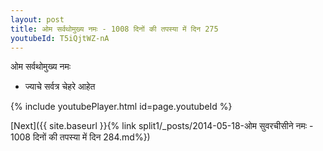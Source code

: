 ```yaml
---
layout: post
title: ओम सर्वथोमुख्य नमः - 1008 दिनों की तपस्या में दिन 275
youtubeId: T5iQjtWZ-nA
---
```

 
 
 ओम सर्वथोमुख्य नमः  
 
 -  ज्याचे सर्वत्र चेहरे आहेत 
 
  
 
  
 
 
 
 
 
 


{% include youtubePlayer.html id=page.youtubeId %}
 
[Next]({{ site.baseurl }}{% link  split1/_posts/2014-05-18-ओम सुवरचीसीने नमः - 1008 दिनों की तपस्या में दिन 284.md%})
 
